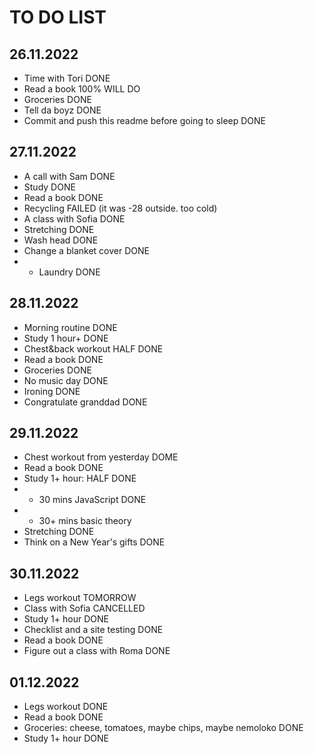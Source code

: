 # TO DO LIST

## 26.11.2022

- Time with Tori DONE
- Read a book 100% WILL DO 
- Groceries DONE
- Tell da boyz DONE
- Commit and push this readme before going to sleep DONE

## 27.11.2022

- A call with Sam DONE 
- Study DONE
- Read a book DONE
- Recycling FAILED (it was -28 outside. too cold)
- A class with Sofia DONE
- Stretching DONE
- Wash head DONE
- Change a blanket cover DONE
- + Laundry DONE

## 28.11.2022
- Morning routine DONE
- Study 1 hour+ DONE
- Chest&back workout HALF DONE
- Read a book DONE
- Groceries DONE
- No music day DONE
- Ironing DONE
- Congratulate granddad DONE

## 29.11.2022
- Chest workout from yesterday DOME
- Read a book DONE
- Study 1+ hour: HALF DONE
- + 30 mins JavaScript DONE
- + 30+ mins basic theory
- Stretching DONE
- Think on a New Year's gifts DONE

## 30.11.2022
- Legs workout TOMORROW
- Class with Sofia CANCELLED
- Study 1+ hour DONE
- Checklist and a site testing DONE
- Read a book DONE
- Figure out a class with Roma DONE

## 01.12.2022
- Legs workout DONE
- Read a book DONE
- Groceries: cheese, tomatoes, maybe chips, maybe nemoloko DONE
- Study 1+ hour DONE